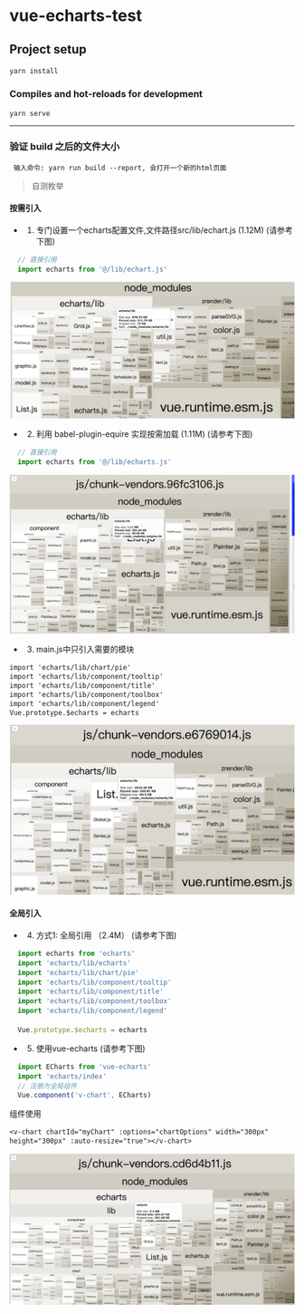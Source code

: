 # vue-echarts-test

## Project setup
```
yarn install
```

### Compiles and hot-reloads for development
```
yarn serve
```
<hr/>

### 验证 build 之后的文件大小

```
 输入命令: yarn run build --report, 会打开一个新的html页面
```


> 自测枚举
#### 按需引入
* 1. 专门设置一个echarts配置文件,文件路径src/lib/echart.js (1.12M) (请参考下图)
```src/lib/echart.js
  // 直接引用
  import echarts from '@/lib/echart.js' 
```
<div align=right><img src ="src/assets/addFile.png"/></div>

* 2. 利用 babel-plugin-equire 实现按需加载 (1.11M) (请参考下图)

```src/lib/echarts.js
  // 直接引用
  import echarts from '@/lib/echarts.js' 
```
<div align=right><img src ="src/assets/equire.png"/></div>

* 3. main.js中只引入需要的模块
```
import 'echarts/lib/chart/pie'
import 'echarts/lib/component/tooltip'
import 'echarts/lib/component/title'
import 'echarts/lib/component/toolbox'
import 'echarts/lib/component/legend'
Vue.prototype.$echarts = echarts

```
<div align=right><img src ="src/assets/main.png"/></div>

#### 全局引入

* 4. 方式1: 全局引用 （2.4M） (请参考下图)
```main.js
  import echarts from 'echarts'
  import 'echarts/lib/echarts'
  import 'echarts/lib/chart/pie'
  import 'echarts/lib/component/tooltip'
  import 'echarts/lib/component/title'
  import 'echarts/lib/component/toolbox'
  import 'echarts/lib/component/legend'

  Vue.prototype.$echarts = echarts
```

* 5. 使用vue-echarts   (请参考下图)

```main.js
  import ECharts from 'vue-echarts'
  import 'echarts/index'
  // 注册为全局组件
  Vue.component('v-chart', ECharts)
```
组件使用
```
<v-chart chartId="myChart" :options="chartOptions" width="300px" height="300px" :auto-resize="true"></v-chart>
```
<div align=right><img src ="src/assets/vue-chart.png"/></div>
